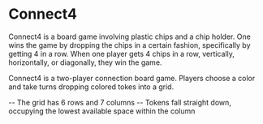 # Connect4
Connect4 is a board game involving plastic chips and a chip holder. One wins the game by dropping the chips in a certain fashion, specifically by getting 4 in a row. When one player gets 4 chips in a row, vertically, horizontally, or diagonally, they win the game. 

Connect4 is a two-player connection board game. Players choose a color and take turns dropping colored tokes into a grid. 

 -- The grid has 6 rows and 7 columns
 -- Tokens fall straight down, occupying the lowest available space within the column